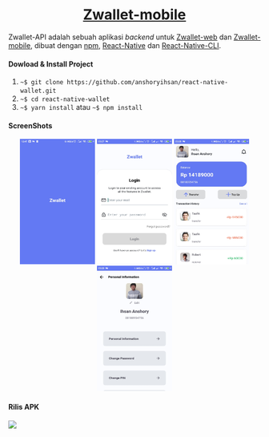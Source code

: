 <h1 align="center"><a href="#">Zwallet-mobile</a></h1>

Zwallet-API adalah sebuah aplikasi _backend_ untuk [Zwallet-web](https://github.com/anshoryihsan/zwallet-web.git) dan [Zwallet-mobile](https://github.com/anshoryihsan/react-native-wallet.git), dibuat dengan [npm](https://nodejs.org/en/download/), [React-Native](https://reactnative.dev/docs/getting-started) dan [React-Native-CLI](https://www.npmjs.com/package/react-native-cli).

#### Dowload & Install Project

1. `~$ git clone https://github.com/anshoryihsan/react-native-wallet.git`
2. `~$ cd react-native-wallet`
3. `~$ yarn install` atau `~$ npm install`

#### ScreenShots

<div align="center">
	<img src="https://raw.githubusercontent.com/anshoryihsan/react-native-wallet/master/src/assets/img/zwallet/zwallet-mobile-splash_screen.jpg" height="250" width="150" />
	<img src="https://github.com/anshoryihsan/react-native-wallet/blob/master/src/assets/img/zwallet/zwallet-mobile-login.jpg?raw=true" height="250" width="150" />
    <img src="https://github.com/anshoryihsan/react-native-wallet/blob/master/src/assets/img/zwallet/zwallet-mobile-dashboard.jpg" height="250" width="150" />
    <img src="https://github.com/anshoryihsan/react-native-wallet/blob/master/src/assets/img/zwallet/zwallet-mobile-profile.jpg" height="250" width="150" />
</div>


#### Rilis APK

<a href="https://drive.google.com/file/d/1P9qeVDO51N7HxQMm84b5df9vUa8Z3c1g/view?usp=sharing">
	<img src="https://img.shields.io/badge/Download%20on%20the-Google%20Drive-blue.svg?style=popout&logo=google-drive"/>
</a>
